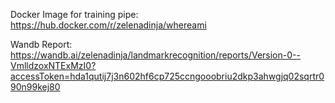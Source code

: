 Docker Image for training pipe: https://hub.docker.com/r/zelenadinja/whereami 

Wandb Report: https://wandb.ai/zelenadinja/landmarkrecognition/reports/Version-0--VmlldzoxNTExMzI0?accessToken=hda1qutij7j3n602hf6cp725ccngooobriu2dkp3ahwgjq02sqrtr090n99kej80

